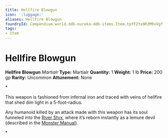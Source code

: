 ```yaml
---
title: Hellfire Blowgun
icon: ':luggage:'
aliases: Hellfire Blowgun
foundryId: Compendium.world.ddb-eureka-ddb-items.Item.tpfF2Ya9R3M9vVgf
tags:
- Item
---
```


# Hellfire Blowgun

**Hellfire Blowgun**
_Martialr_
**Type:** Martialr
**Quantity:** 1
**Weight:** 1 lb
**Price:** 200 gp
**Rarity:** Uncommon
**Attunement:** None

*<p>This weapon is fashioned from infernal iron and traced with veins of hellfire that shed dim light in a 5-foot-radius.

Any humanoid killed by an attack made with this weapon has its soul funneled into the <a href="https://www.dndbeyond.com/sources/bgdia/avernus#RiverStyx">River Styx</a>, where it’s reborn instantly as a lemure devil (described in the <a href="https://www.dndbeyond.com/sources/mm">Monster Manual</a>).</p>*